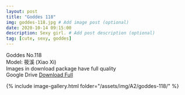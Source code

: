 ```yaml
---
layout: post
title: "Goddes 118"
img: goddes-118.jpg # Add image post (optional)
date: 2020-10-14 09:15:00
description: Sexy girl. # Add post description (optional)
tag: [cute, sexy, goddes]
---
```

Goddes No.118  
Model: 筱溪 (Xiao Xi)                             
Images in download package have full quality                    
Google Drive [Download Full](http://gestyy.com/ereh15)

{% include image-gallery.html folder="/assets/img/A2/goddes-118/" %}
